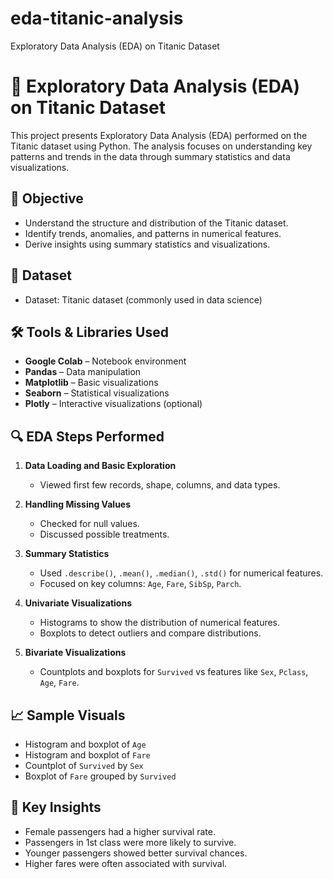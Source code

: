 # eda-titanic-analysis
Exploratory Data Analysis (EDA) on Titanic Dataset


# 🧪 Exploratory Data Analysis (EDA) on Titanic Dataset

This project presents Exploratory Data Analysis (EDA) performed on the Titanic dataset using Python. The analysis focuses on understanding key patterns and trends in the data through summary statistics and data visualizations.


## 📌 Objective

- Understand the structure and distribution of the Titanic dataset.
- Identify trends, anomalies, and patterns in numerical features.
- Derive insights using summary statistics and visualizations.



## 📂 Dataset

- Dataset: Titanic dataset (commonly used in data science)
   

## 🛠 Tools & Libraries Used

- **Google Colab** – Notebook environment
- **Pandas** – Data manipulation
- **Matplotlib** – Basic visualizations
- **Seaborn** – Statistical visualizations
- **Plotly** – Interactive visualizations (optional)



## 🔍 EDA Steps Performed

1. **Data Loading and Basic Exploration**
   - Viewed first few records, shape, columns, and data types.

2. **Handling Missing Values**
   - Checked for null values.
   - Discussed possible treatments.

3. **Summary Statistics**
   - Used `.describe()`, `.mean()`, `.median()`, `.std()` for numerical features.
   - Focused on key columns: `Age`, `Fare`, `SibSp`, `Parch`.

4. **Univariate Visualizations**
   - Histograms to show the distribution of numerical features.
   - Boxplots to detect outliers and compare distributions.

5. **Bivariate Visualizations**
   - Countplots and boxplots for `Survived` vs features like `Sex`, `Pclass`, `Age`, `Fare`.



## 📈 Sample Visuals

- Histogram and boxplot of `Age`
- Histogram and boxplot of `Fare`
- Countplot of `Survived` by `Sex`
- Boxplot of `Fare` grouped by `Survived`



## 🧠 Key Insights

- Female passengers had a higher survival rate.
- Passengers in 1st class were more likely to survive.
- Younger passengers showed better survival chances.
- Higher fares were often associated with survival.
